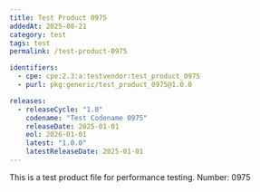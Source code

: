 ```yaml
---
title: Test Product 0975
addedAt: 2025-08-21
category: test
tags: test
permalink: /test-product-0975

identifiers:
  - cpe: cpe:2.3:a:testvendor:test_product_0975
  - purl: pkg:generic/test_product_0975@1.0.0

releases:
  - releaseCycle: "1.0"
    codename: "Test Codename 0975"
    releaseDate: 2025-01-01
    eol: 2026-01-01
    latest: "1.0.0"
    latestReleaseDate: 2025-01-01
---
```


This is a test product file for performance testing. Number: 0975
